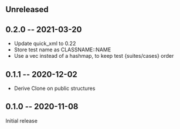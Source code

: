 ## Unreleased

## 0.2.0 -- 2021-03-20

 - Update quick_xml to 0.22
 - Store test name as CLASSNAME::NAME
 - Use a vec instead of a hashmap, to keep test {suites/cases} order

## 0.1.1 -- 2020-12-02

 - Derive Clone on public structures

## 0.1.0 -- 2020-11-08

Initial release
